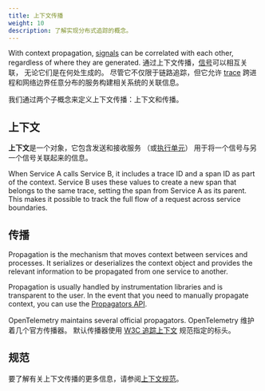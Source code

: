 ```yaml
---
title: 上下文传播
weight: 10
description: 了解实现分布式追踪的概念。
---
```


With context propagation, [signals](../signals/) can be correlated with each
other, regardless of where they are generated. 通过上下文传播，[信号](/docs/concepts/signals)可以相互关联，
无论它们是在何处生成的。
尽管它不仅限于链路追踪，但它允许 [trace](/docs/concepts/signals/traces)
跨进程和网络边界任意分布的服务构建相关系统的关联信息。

我们通过两个子概念来定义上下文传播：上下文和传播。

## 上下文

**上下文**是一个对象，它包含发送和接收服务
（或[执行单元](/docs/specs/otel/glossary/#execution-unit)）
用于将一个信号与另一个信号关联起来的信息。

When Service A calls Service B, it includes a trace ID and a span ID as part of
the context. Service B uses these values to create a new span that belongs to
the same trace, setting the span from Service A as its parent. This makes it
possible to track the full flow of a request across service boundaries.

## 传播

Propagation is the mechanism that moves context between services and processes.
It serializes or deserializes the context object and provides the relevant
information to be propagated from one service to another.

Propagation is usually handled by instrumentation libraries and is transparent
to the user. In the event that you need to manually propagate context, you can
use the [Propagators API](/docs/specs/otel/context/api-propagators/).

OpenTelemetry maintains several official propagators. OpenTelemetry 维护着几个官方传播器。
默认传播器使用 [W3C 追踪上下文](https://www.w3.org/TR/trace-context/)
规范指定的标头。

## 规范

要了解有关上下文传播的更多信息，请参阅[上下文规范](/docs/specs/otel/context/)。
